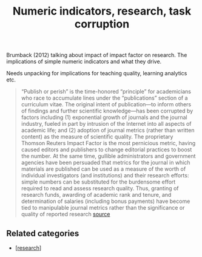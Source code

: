 ﻿---
title: Numeric indicators, research, task corruption
---
 Brumback (2012) talking about impact of impact factor on research. The implications of simple numeric indicators and what they drive.

Needs unpacking for implications for teaching quality, learning analytics etc.

> “Publish or perish” is the time-honored “principle” for academicians who race to accumulate lines under the “publications” section of a curriculum vitae. The original intent of publication—to inform others of findings and further scientific knowledge—has been corrupted by factors including (1) exponential growth of journals and the journal industry, fueled in part by intrusion of the Internet into all aspects of academic life; and (2) adoption of journal metrics (rather than written content) as the measure of scientific quality. The proprietary Thomson Reuters Impact Factor is the most pernicious metric, having caused editors and publishers to change editorial practices to boost the number. At the same time, gullible administrators and government agencies have been persuaded that metrics for the journal in which materials are published can be used as a measure of the worth of individual investigators (and institutions) and their research efforts: simple numbers can be substituted for the burdensome effort required to read and assess research quality. Thus, granting of research funds, awarding of academic rank and tenure, and determination of salaries (including bonus payments) have become tied to manipulable journal metrics rather than the significance or quality of reported research [source](http://journals.sagepub.com/doi/abs/10.1177/0883073812465014)

## Related categories

- [[research]]




[//begin]: # "Autogenerated link references for markdown compatibility"
[research]: research "Research"
[//end]: # "Autogenerated link references"